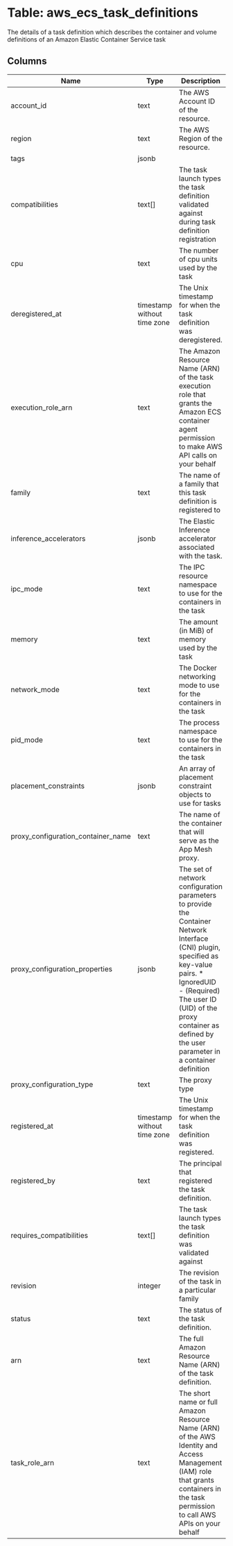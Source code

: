 
# Table: aws_ecs_task_definitions
The details of a task definition which describes the container and volume definitions of an Amazon Elastic Container Service task
## Columns
| Name        | Type           | Description  |
| ------------- | ------------- | -----  |
|account_id|text|The AWS Account ID of the resource.|
|region|text|The AWS Region of the resource.|
|tags|jsonb||
|compatibilities|text[]|The task launch types the task definition validated against during task definition registration|
|cpu|text|The number of cpu units used by the task|
|deregistered_at|timestamp without time zone|The Unix timestamp for when the task definition was deregistered.|
|execution_role_arn|text|The Amazon Resource Name (ARN) of the task execution role that grants the Amazon ECS container agent permission to make AWS API calls on your behalf|
|family|text|The name of a family that this task definition is registered to|
|inference_accelerators|jsonb|The Elastic Inference accelerator associated with the task.|
|ipc_mode|text|The IPC resource namespace to use for the containers in the task|
|memory|text|The amount (in MiB) of memory used by the task|
|network_mode|text|The Docker networking mode to use for the containers in the task|
|pid_mode|text|The process namespace to use for the containers in the task|
|placement_constraints|jsonb|An array of placement constraint objects to use for tasks|
|proxy_configuration_container_name|text|The name of the container that will serve as the App Mesh proxy.|
|proxy_configuration_properties|jsonb|The set of network configuration parameters to provide the Container Network Interface (CNI) plugin, specified as key-value pairs.  * IgnoredUID - (Required) The user ID (UID) of the proxy container as defined by the user parameter in a container definition|
|proxy_configuration_type|text|The proxy type|
|registered_at|timestamp without time zone|The Unix timestamp for when the task definition was registered.|
|registered_by|text|The principal that registered the task definition.|
|requires_compatibilities|text[]|The task launch types the task definition was validated against|
|revision|integer|The revision of the task in a particular family|
|status|text|The status of the task definition.|
|arn|text|The full Amazon Resource Name (ARN) of the task definition.|
|task_role_arn|text|The short name or full Amazon Resource Name (ARN) of the AWS Identity and Access Management (IAM) role that grants containers in the task permission to call AWS APIs on your behalf|
